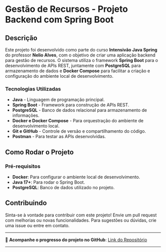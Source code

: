 # Gestão de Recursos - Projeto Backend com Spring Boot

## Descrição

Este projeto foi desenvolvido como parte do curso **Intensivão Java Spring** do professor **Nelio Alves**, com o objetivo de criar uma aplicação backend para gestão de recursos. O sistema utiliza o framework **Spring Boot** para o desenvolvimento de APIs REST, juntamente com **PostgreSQL** para armazenamento de dados e **Docker Compose** para facilitar a criação e configuração do ambiente local de desenvolvimento.

### Tecnologias Utilizadas

- **Java** - Linguagem de programação principal.
- **Spring Boot** - Framework para construção de APIs REST.
- **PostgreSQL** - Banco de dados relacional para armazenamento de informações.
- **Docker e Docker Compose** - Para orquestração do ambiente de desenvolvimento local.
- **Git e GitHub** - Controle de versão e compartilhamento do código.
- **Postman** - Para testar as APIs desenvolvidas.

## Como Rodar o Projeto

### Pré-requisitos

- **Docker**: Para configurar o ambiente local de desenvolvimento.
- **Java 17+**: Para rodar o Spring Boot.
- **PostgreSQL**: Banco de dados utilizado no projeto.

## Contribuindo

Sinta-se à vontade para contribuir com este projeto! Envie um pull request com melhorias ou novas funcionalidades. Para sugestões ou dúvidas, crie uma issue ou entre em contato.

---

🔗 **Acompanhe o progresso do projeto no GitHub**: [Link do Repositório](https://github.com/henriiqueedev/DSlist)

---
